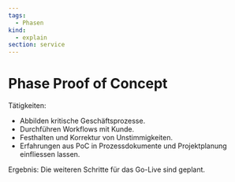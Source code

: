 ```yaml
---
tags:
  - Phasen
kind:
  - explain
section: service
---
```


# Phase Proof of Concept

Tätigkeiten:

- Abbilden kritische Geschäftsprozesse.
- Durchführen Workflows mit Kunde.
- Festhalten und Korrektur von Unstimmigkeiten.
- Erfahrungen aus PoC in Prozessdokumente und Projektplanung einfliessen lassen.

Ergebnis: Die weiteren Schritte für das Go-Live sind geplant.
